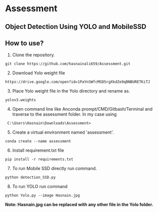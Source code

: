 # Assessment
## Object Detection Using YOLO and MobileSSD

## How to use?

1. Clone the repository.
```
git clone https://github.com/hasnainali659/Assessment.git
```
2. Download Yolo weight file
```
https://drive.google.com/open?id=1PaYnSWfcMSD5rgXkdZe9qBNBURETKiTJ
```
3. Place Yolo weight file in the Yolo directory and rename as.
```
yolov3.weights
```
4. Open command line like Anconda prompt/CMD/Gitbash/Terminal and traverse to the assessment folder. In my case using

```
 C:\Users\Hasnain\Downloads\Assessment>
```
5. Create a virtual environment named 'assessment'.
```
conda create --name assessment
```
6. Install requirement.txt file
```
pip install -r requirements.txt
```
7. To run Mobile SSD directly run command.
``` 
python detection_SSD.py
```
8. To run YOLO run command
```
python Yolo.py --image Hasnain.jpg
```
**Note: Hasnain.jpg can be replaced with any other file in the Yolo folder.**
